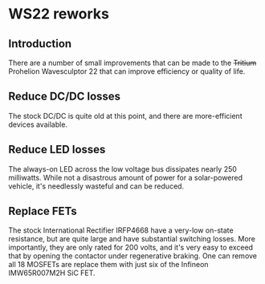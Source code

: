 # WS22 reworks

## Introduction
There are a number of small improvements that can be made to the ~~Tritium~~ Prohelion Wavesculptor 22 that can improve efficiency or quality of life.

## Reduce DC/DC losses
The stock DC/DC is quite old at this point, and there are more-efficient devices available.

## Reduce LED losses
The always-on LED across the low voltage bus dissipates nearly 250 milliwatts. While not a disastrous amount of power for a solar-powered vehicle, it's needlessly wasteful and can be reduced.

## Replace FETs
The stock International Rectifier IRFP4668 have a very-low on-state resistance, but are quite large and have substantial switching losses. More importantly, they are only rated for 200 volts, and it's very easy to exceed that by opening the contactor under regenerative braking. One can remove all 18 MOSFETs are replace them with just six of the Infineon IMW65R007M2H SiC FET.

